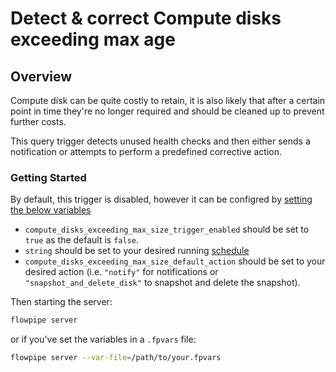 # Detect & correct Compute disks exceeding max age

## Overview

Compute disk can be quite costly to retain, it is also likely that after a certain point in time they're no longer required and should be cleaned up to prevent further costs.

This query trigger detects unused health checks and then either sends a notification or attempts to perform a predefined corrective action.

### Getting Started

By default, this trigger is disabled, however it can be configred by [setting the below variables](https://flowpipe.io/docs/build/mod-variables#passing-input-variables)
- `compute_disks_exceeding_max_size_trigger_enabled` should be set to `true` as the default is `false`.
- `string` should be set to your desired running [schedule](https://flowpipe.io/docs/flowpipe-hcl/trigger/schedule#more-examples)
- `compute_disks_exceeding_max_size_default_action` should be set to your desired action (i.e. `"notify"` for notifications or `"snapshot_and_delete_disk"` to snapshot and delete the snapshot).

Then starting the server:
```sh
flowpipe server
```

or if you've set the variables in a `.fpvars` file:
```sh
flowpipe server --var-file=/path/to/your.fpvars
```